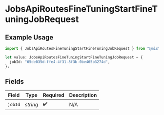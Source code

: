 # JobsApiRoutesFineTuningStartFineTuningJobRequest

## Example Usage

```typescript
import { JobsApiRoutesFineTuningStartFineTuningJobRequest } from "@mistralai/mistralai/models/operations";

let value: JobsApiRoutesFineTuningStartFineTuningJobRequest = {
  jobId: "65de035d-ffe4-4f31-8f3b-0be465b3274d",
};
```

## Fields

| Field              | Type               | Required           | Description        |
| ------------------ | ------------------ | ------------------ | ------------------ |
| `jobId`            | *string*           | :heavy_check_mark: | N/A                |